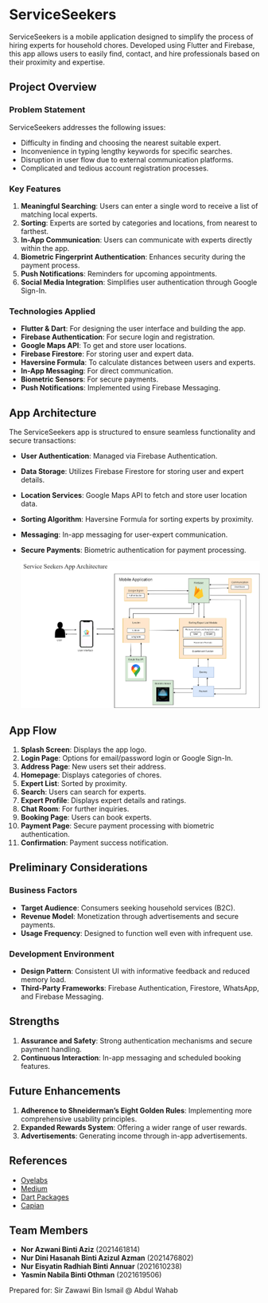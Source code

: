 # ServiceSeekers

ServiceSeekers is a mobile application designed to simplify the process of hiring experts for household chores. Developed using Flutter and Firebase, this app allows users to easily find, contact, and hire professionals based on their proximity and expertise.

## Project Overview

### Problem Statement
ServiceSeekers addresses the following issues:
- Difficulty in finding and choosing the nearest suitable expert.
- Inconvenience in typing lengthy keywords for specific searches.
- Disruption in user flow due to external communication platforms.
- Complicated and tedious account registration processes.

### Key Features
1. **Meaningful Searching**: Users can enter a single word to receive a list of matching local experts.
2. **Sorting**: Experts are sorted by categories and locations, from nearest to farthest.
3. **In-App Communication**: Users can communicate with experts directly within the app.
4. **Biometric Fingerprint Authentication**: Enhances security during the payment process.
5. **Push Notifications**: Reminders for upcoming appointments.
6. **Social Media Integration**: Simplifies user authentication through Google Sign-In.

### Technologies Applied
- **Flutter & Dart**: For designing the user interface and building the app.
- **Firebase Authentication**: For secure login and registration.
- **Google Maps API**: To get and store user locations.
- **Firebase Firestore**: For storing user and expert data.
- **Haversine Formula**: To calculate distances between users and experts.
- **In-App Messaging**: For direct communication.
- **Biometric Sensors**: For secure payments.
- **Push Notifications**: Implemented using Firebase Messaging.

## App Architecture

The ServiceSeekers app is structured to ensure seamless functionality and secure transactions:
- **User Authentication**: Managed via Firebase Authentication.
- **Data Storage**: Utilizes Firebase Firestore for storing user and expert details.
- **Location Services**: Google Maps API to fetch and store user location data.
- **Sorting Algorithm**: Haversine Formula for sorting experts by proximity.
- **Messaging**: In-app messaging for user-expert communication.
- **Secure Payments**: Biometric authentication for payment processing.

  ![App Architecture](https://github.com/Eisyatin/ServiceSeekers2/blob/master/serviceseekers.drawio.png)

## App Flow

1. **Splash Screen**: Displays the app logo.
2. **Login Page**: Options for email/password login or Google Sign-In.
3. **Address Page**: New users set their address.
4. **Homepage**: Displays categories of chores.
5. **Expert List**: Sorted by proximity.
6. **Search**: Users can search for experts.
7. **Expert Profile**: Displays expert details and ratings.
8. **Chat Room**: For further inquiries.
9. **Booking Page**: Users can book experts.
10. **Payment Page**: Secure payment processing with biometric authentication.
11. **Confirmation**: Payment success notification.

## Preliminary Considerations

### Business Factors
- **Target Audience**: Consumers seeking household services (B2C).
- **Revenue Model**: Monetization through advertisements and secure payments.
- **Usage Frequency**: Designed to function well even with infrequent use.

### Development Environment
- **Design Pattern**: Consistent UI with informative feedback and reduced memory load.
- **Third-Party Frameworks**: Firebase Authentication, Firestore, WhatsApp, and Firebase Messaging.

## Strengths

1. **Assurance and Safety**: Strong authentication mechanisms and secure payment handling.
2. **Continuous Interaction**: In-app messaging and scheduled booking features.

## Future Enhancements

1. **Adherence to Shneiderman’s Eight Golden Rules**: Implementing more comprehensive usability principles.
2. **Expanded Rewards System**: Offering a wider range of user rewards.
3. **Advertisements**: Generating income through in-app advertisements.

## References

- [Oyelabs](https://oyelabs.com/on-demand-home-services-app-development/)
- [Medium](https://bootcamp.uxdesign.cc/gestalt-principles-how-to-apply-them-to-a-mobile-app-design-f36dbaeb5372)
- [Dart Packages](https://pub.dev/packages/google_maps_flutter)
- [Capian](https://capian.co/shneiderman-eight-golden-rules-interface-design)

## Team Members

- **Nor Azwani Binti Aziz** (2021461814)
- **Nur Dini Hasanah Binti Azizul Azman** (2021476802)
- **Nur Eisyatin Radhiah Binti Annuar** (2021610238)
- **Yasmin Nabila Binti Othman** (2021619506)

Prepared for: Sir Zawawi Bin Ismail @ Abdul Wahab
